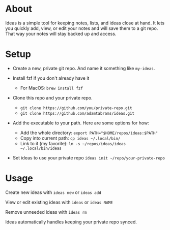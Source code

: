 # About

Ideas is a simple tool for keeping notes, lists, and ideas close at hand.
It lets you quickly add, view, or edit your notes and will save them to a git repo.
That way your notes will stay backed up and access.


# Setup

* Create a new, private git repo. And name it something like `my-ideas`.

* Install fzf if you don't already have it
    * For MacOS: `brew install fzf`

* Clone this repo and your private repo.
    * `git clone https://github.com/you/private-repo.git`
    * `git clone https://github.com/adamtabrams/ideas.git`

* Add the executable to your path. Here are some options for how:
    * Add the whole directory: `export PATH="$HOME/repos/ideas:$PATH"`
    * Copy into current path: `cp ideas ~/.local/bin/`
    * Link to it (my favorite): `ln -s ~/repos/ideas/ideas ~/.local/bin/ideas`

* Set ideas to use your private repo `ideas init ~/repo/your-private-repo`


# Usage

Create new ideas with `ideas new` or `ideas add`

View or edit existing ideas with `ideas` or `ideas NAME`

Remove unneeded ideas with `ideas rm`

Ideas automatically handles keeping your private repo synced.
